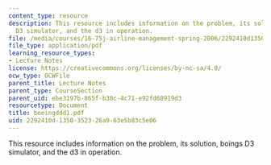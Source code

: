 ```yaml
---
content_type: resource
description: This resource includes information on the problem, its solution, boings
  D3 simulator, and the d3 in operation.
file: /media/courses/16-75j-airline-management-spring-2006/2292410d1350352326a963e5b83c5e06_boeingddd1.pdf
file_type: application/pdf
learning_resource_types:
- Lecture Notes
license: https://creativecommons.org/licenses/by-nc-sa/4.0/
ocw_type: OCWFile
parent_title: Lecture Notes
parent_type: CourseSection
parent_uid: ebe3197b-865f-b38c-4c71-e92fd68919d3
resourcetype: Document
title: boeingddd1.pdf
uid: 2292410d-1350-3523-26a9-63e5b83c5e06
---
```

This resource includes information on the problem, its solution, boings D3 simulator, and the d3 in operation.